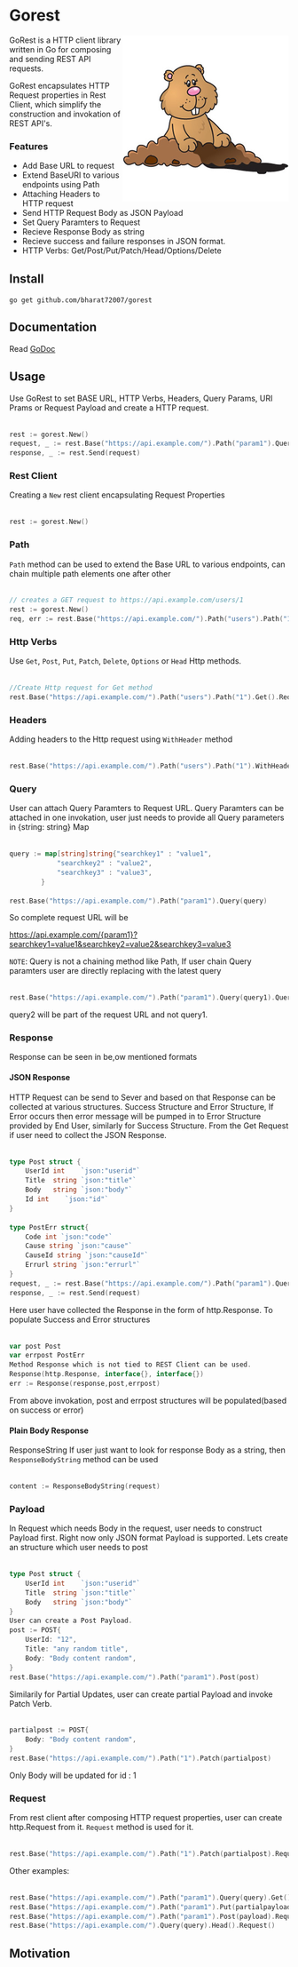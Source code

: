 # Gorest 
<img align="right" src="resource/img/groundhog_rest.jpeg"> 

GoRest is a HTTP client library written in Go for composing and sending REST API requests.

GoRest encapsulates HTTP Request properties in Rest Client, which simplify the construction
and invokation of REST API's.

### Features

* Add Base URL to request
* Extend BaseURI to various endpoints using Path
* Attaching Headers to HTTP request
* Send HTTP Request Body as JSON Payload
* Set Query Paramters to Request
* Recieve Response Body as string
* Recieve success and failure responses in JSON format.
* HTTP Verbs: Get/Post/Put/Patch/Head/Options/Delete

## Install

    go get github.com/bharat72007/gorest

## Documentation

Read [GoDoc](https://godoc.org/github.com/bharat72007/gorest)

## Usage

Use GoRest to set BASE URL, HTTP Verbs, Headers, Query Params, URI Prams or Request Payload
and create a HTTP request.

```go

rest := gorest.New()
request, _ := rest.Base("https://api.example.com/").Path("param1").Query(query).Request()
response, _ := rest.Send(request)

```

### Rest Client

Creating a `New` rest client encapsulating Request Properties

```go

rest := gorest.New()

```

### Path

`Path` method can be used to extend the Base URL to various endpoints, can chain multiple path elements one after other

```go

// creates a GET request to https://api.example.com/users/1
rest := gorest.New()
req, err := rest.Base("https://api.example.com/").Path("users").Path("1").Request()

```

### Http Verbs

Use `Get`, `Post`, `Put`, `Patch`, `Delete`, `Options` or `Head` Http methods.

```go

//Create Http request for Get method
rest.Base("https://api.example.com/").Path("users").Path("1").Get().Request()

```

### Headers

Adding headers to the Http request using `WithHeader` method

```go

rest.Base("https://api.example.com/").Path("users").Path("1").WithHeader("User-Agent", "REST API Client").Get().Request()

```

### Query

User can attach Query Paramters to Request URL.
Query Paramters can be attached in one invokation, user just needs to provide all Query parameters
in {string: string} Map

```go

query := map[string]string{"searchkey1" : "value1",
            "searchkey2" : "value2",
            "searchkey3" : "value3",
        }

rest.Base("https://api.example.com/").Path("param1").Query(query)

```
So complete request URL will be

https://api.example.com/{param1}?searchkey1=value1&searchkey2=value2&searchkey3=value3

`NOTE`: Query is not a chaining method like Path, If user chain Query paramters user are directly replacing
with the latest query

```go

rest.Base("https://api.example.com/").Path("param1").Query(query1).Query(query2)

```
query2 will be part of the request URL and not query1.

### Response
Response can be seen in be,ow mentioned formats
#### JSON Response
HTTP Request can be send to Sever and based on that Response can be collected at various structures.
Success Structure and Error Structure, If Error occurs then error message will be pumped in to Error Structure
provided by End User, similarly for Success Structure.
From the Get Request if user need to collect the JSON Response.

```go

type Post struct {
    UserId int    `json:"userid"`
    Title  string `json:"title"`
    Body   string `json:"body"`
    Id int    `json:"id"`
}

type PostErr struct{
    Code int `json:"code"`
    Cause string `json:"cause"`
    CauseId string `json:"causeId"`
    Errurl string `json:"errurl"`
}
request, _ := rest.Base("https://api.example.com/").Path("param1").Query(query).Get().Request()
response, _ := rest.Send(request)

```
Here user have collected the Response in the form of http.Response.
To populate Success and Error structures

```go

var post Post
var errpost PostErr
Method Response which is not tied to REST Client can be used.
Response(http.Response, interface{}, interface{})
err := Response(response,post,errpost)

```
From above invokation, post and errpost structures will be populated(based on success or error)


#### Plain Body Response

ResponseString
If user just want to look for response Body as a string, then `ResponseBodyString` method can be used

```go

content := ResponseBodyString(request)

```

### Payload

In Request which needs Body in the request, user needs to construct Payload first.
Right now only JSON format Payload is supported.
Lets create an structure which user needs to post

```go

type Post struct {
    UserId int    `json:"userid"`
    Title  string `json:"title"`
    Body   string `json:"body"`
}
User can create a Post Payload.
post := POST{
    UserId: "12",
    Title: "any random title",
    Body: "Body content random",
}
rest.Base("https://api.example.com/").Path("param1").Post(post)

```

Similarily for Partial Updates, user can create partial Payload and invoke Patch Verb.

``` go

partialpost := POST{
    Body: "Body content random",
}
rest.Base("https://api.example.com/").Path("1").Patch(partialpost)

```
Only Body will be updated for id : 1

### Request
From rest client after composing HTTP request properties, user can create http.Request from it.
`Request` method is used for it.

``` go

rest.Base("https://api.example.com/").Path("1").Patch(partialpost).Request() //Will create http.Request out of this Entity.

```
Other examples:

```go

rest.Base("https://api.example.com/").Path("param1").Query(query).Get().Request()
rest.Base("https://api.example.com/").Path("param1").Put(partialpayload).Request()
rest.Base("https://api.example.com/").Path("param1").Post(payload).Request()
rest.Base("https://api.example.com/").Query(query).Head().Request()

```

## Motivation


